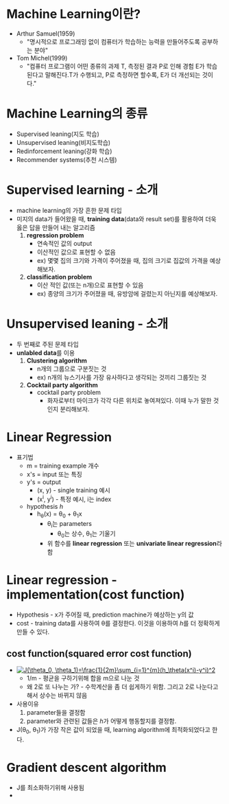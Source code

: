 # Machine Learning이란?
- Arthur Samuel(1959)
    - "명시적으로 프로그래밍 없이 컴퓨터가 학습하는 능력을 만들어주도록 공부하는 분야"
- Tom Michel(1999)
    - "컴퓨터 프로그램이 어떤 종류의 과제 T, 측정된 결과 P로 인해 경험 E가 학습된다고 말해진다.T가 수행되고, P로 측정하면 할수록, E가 더 개선되는 것이다."

# Machine Learning의 종류
- Supervised leaning(지도 학습)
- Unsupervised leaning(비지도학습)
- Redinforcement leaning(강화 학습)
- Recommender systems(추천 시스템)

# Supervised learning - 소개
- machine learning의 가장 흔한 문제 타입
- 미지의 data가 들어왔을 때, **training data**(data와 result set)를 활용하여 더욱 옳은 답을 만들어 내는 알고리즘
    1. **regression problem** 
        - 연속적인 값의 output
        - 이산적인 값으로 표현할 수 없음
        - ex) 몇몇 집의 크기와 가격이 주어졌을 때, 집의 크기로 집값의 가격을 예상해보자.
    2. **classification problem**
        - 이산 적인 값(또는 n개)으로 표현할 수 있음
        - ex) 종양의 크기가 주어졌을 때, 유방암에 걸렸는지 아닌지를 예상해보자.

# Unsupervised leaning - 소개
- 두 번째로 주된 문제 타입
- **unlabled data**를 이용
    1. **Clustering algorithm**
        - n개의 그룹으로 구분짓는 것
        - ex) n개의 뉴스기사를 가장 유사하다고 생각되는 것끼리 그룹짓는 것
    2. **Cocktail party algorithm**
        - cocktail party problem
            - 화자로부터 마이크가 각각 다른 위치로 놓여져있다. 이때 누가 말한 것인지 분리해보자.

# Linear Regression
- 표기법
    - m = training example 개수
    - x's = input 또는 특징
    - y's = output
        - (x, y) - single training 예시
        - (x<sup>i</sup>, y<sup>i</sup>) - 특정 예시, i는 index
    - hypothesis _h_
        - h<sub>&theta;</sub>(x) = &theta;<sub>0</sub> + &theta;<sub>1</sub>x
            - &theta;<sub>i</sub>는 parameters
                - &theta;<sub>0</sub>는 상수, &theta;<sub>1</sub>는 기울기
            - 위 함수를 **linear regression** 또는 **univariate linear regression**라 함

# Linear regression - implementation(cost function)
- Hypothesis - x가 주어질 때, prediction machine가 예상하는 y의 값
- cost - training data를 사용하여 &theta;를 결정한다. 이것을 이용하여 *h*를 더 정확하게 만들 수 있다.

## cost function(squared error cost function)
- <a href="https://www.codecogs.com/eqnedit.php?latex=J(\theta_0,&space;\theta_1)=\frac{1}{2m}\sum_{i=1}^{m}(h_\theta(x^i)-y^i)^2" target="_blank"><img src="https://latex.codecogs.com/gif.latex?J(\theta_0,&space;\theta_1)=\frac{1}{2m}\sum_{i=1}^{m}(h_\theta(x^i)-y^i)^2" title="J(\theta_0, \theta_1)=\frac{1}{2m}\sum_{i=1}^{m}(h_\theta(x^i)-y^i)^2" /></a>
    - 1/m - 평균을 구하기위해 합을 m으로 나눈 것
    - 왜 2로 또 나누는 가? - 수학계산을 좀 더 쉽게하기 위함. 그리고 2로 나눈다고 해서 상수는 바뀌지 않음
- 사용이유
    1. parameter들을 결정함
    2. parameter와 관련된 값들은 *h*가 어떻게 행동할지를 결정함.
- J(&theta;<sub>0</sub>, &theta;<sub>1</sub>)가 가장 작은 값이 되었을 때, learning algorithm에 최적화되었다고 한다.

# Gradient descent algorithm
- J를 최소화하기위해 사용됨
- 